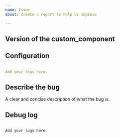 ```yaml
---
name: Issue
about: Create a report to help us improve

---
```


<!-- Before you open a new issue, search through the existing issues to see if others have had the same problem.

Issues not containing the minimum requirements will be closed:

- Issues without a description (using the header is not good enough) will be closed.
- Issues without debug logging will be closed.
- Issues without configuration will be closed

-->

## Version of the custom_component
<!-- If you are not using the newest version, download and try that before opening an issue
If you are unsure about the version check the const.py file.
-->

## Configuration

```yaml

Add your logs here.

```

## Describe the bug
A clear and concise description of what the bug is.


## Debug log

<!-- To enable debug logs check this https://www.home-assistant.io/components/logger/ -->

```text

Add your logs here.

```
